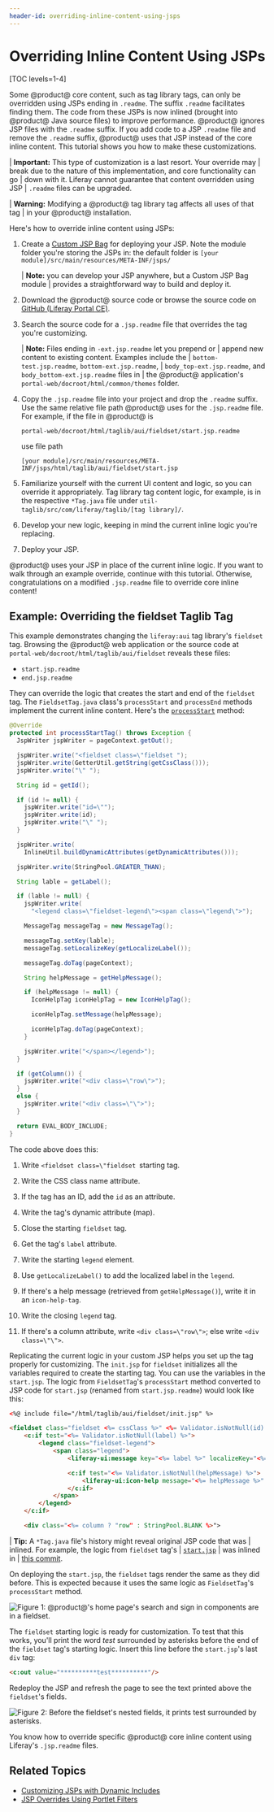 ```yaml
---
header-id: overriding-inline-content-using-jsps
---
```


# Overriding Inline Content Using JSPs

[TOC levels=1-4]

Some @product@ core content, such as tag library tags, can only be overridden 
using JSPs ending in `.readme`. The suffix `.readme` facilitates finding them. 
The code from these JSPs is now inlined (brought into @product@ Java source 
files) to improve performance. @product@ ignores JSP files with the `.readme` 
suffix. If you add code to a JSP `.readme` file and remove the `.readme` suffix, 
@product@ uses that JSP instead of the core inline content. This tutorial shows 
you how to make these customizations. 

| **Important:** This type of customization is a last resort. Your override may 
| break due to the nature of this implementation, and core functionality can go 
| down with it. Liferay cannot guarantee that content overridden using JSP 
| `.readme` files can be upgraded. 

| **Warning:** Modifying a @product@ tag library tag affects all uses of that tag 
| in your @product@ installation. 

Here's how to override inline content using JSPs:

1.  Create a [Custom JSP Bag](/docs/7-2/customization/-/knowledge_base/c/jsp-overrides-using-custom-jsp-bag)
    for deploying your JSP. Note the module folder you're storing the JSPs in: 
    the default folder is `[your module]/src/main/resources/META-INF/jsps/`

    | **Note:** you can develop your JSP anywhere, but a Custom JSP Bag module 
    | provides a straightforward way to build and deploy it.

2.  Download the @product@ source code or browse the source code on 
    [GitHub (Liferay Portal CE)](https://github.com/liferay/liferay-portal/tree/7.2.x). 

3.  Search the source code for a `.jsp.readme` file that overrides the tag 
    you're customizing. 

    | **Note:** Files ending in `-ext.jsp.readme` let you prepend or
    | append new content to existing content. Examples include the
    | `bottom-test.jsp.readme`, `bottom-ext.jsp.readme`,
    | `body_top-ext.jsp.readme`, and `body_bottom-ext.jsp.readme` files in
    | the @product@ application's `portal-web/docroot/html/common/themes` folder.

4.  Copy the `.jsp.readme` file into your project and drop the `.readme` suffix. 
    Use the same relative file path @product@ uses for the `.jsp.readme` file. 
    For example, if the file in @product@ is

        portal-web/docroot/html/taglib/aui/fieldset/start.jsp.readme

    use file path 

        [your module]/src/main/resources/META-INF/jsps/html/taglib/aui/fieldset/start.jsp

5.  Familiarize yourself with the current UI content and logic, so you can 
    override it appropriately. Tag library tag content logic, for example, is in 
    the respective `*Tag.java` file under 
    `util-taglib/src/com/liferay/taglib/[tag library]/`. 

6.  Develop your new logic, keeping in mind the current inline logic you're 
    replacing. 

7.  Deploy your JSP. 

@product@ uses your JSP in place of the current inline logic. If you want 
to walk through an example override, continue with this tutorial. Otherwise, 
congratulations on a modified `.jsp.readme` file to override core inline 
content! 

## Example: Overriding the fieldset Taglib Tag

This example demonstrates changing the `liferay:aui` tag library's `fieldset` 
tag. Browsing the @product@ web application or the source code at 
`portal-web/docroot/html/taglib/aui/fieldset` reveals these files:

- `start.jsp.readme`
- `end.jsp.readme` 

They can override the logic that creates the start and end of the `fieldset` 
tag. The `FieldsetTag.java` class's `processStart` and `processEnd` methods 
implement the current inline content. Here's the 
[`processStart`](https://github.com/liferay/liferay-portal/blob/7.2.x/util-taglib/src/com/liferay/taglib/aui/FieldsetTag.java#L86-L141)
method:

```java
@Override
protected int processStartTag() throws Exception {
  JspWriter jspWriter = pageContext.getOut();

  jspWriter.write("<fieldset class=\"fieldset ");
  jspWriter.write(GetterUtil.getString(getCssClass()));
  jspWriter.write("\" ");

  String id = getId();

  if (id != null) {
    jspWriter.write("id=\"");
    jspWriter.write(id);
    jspWriter.write("\" ");
  }

  jspWriter.write(
    InlineUtil.buildDynamicAttributes(getDynamicAttributes()));

  jspWriter.write(StringPool.GREATER_THAN);

  String lable = getLabel();

  if (lable != null) {
    jspWriter.write(
      "<legend class=\"fieldset-legend\"><span class=\"legend\">");

    MessageTag messageTag = new MessageTag();

    messageTag.setKey(lable);
    messageTag.setLocalizeKey(getLocalizeLabel());

    messageTag.doTag(pageContext);

    String helpMessage = getHelpMessage();

    if (helpMessage != null) {
      IconHelpTag iconHelpTag = new IconHelpTag();

      iconHelpTag.setMessage(helpMessage);

      iconHelpTag.doTag(pageContext);
    }

    jspWriter.write("</span></legend>");
  }

  if (getColumn()) {
    jspWriter.write("<div class=\"row\">");
  }
  else {
    jspWriter.write("<div class=\"\">");
  }

  return EVAL_BODY_INCLUDE;
}
```

The code above does this:

1.  Write `<fieldset class=\"fieldset `starting tag. 

2.  Write the CSS class name attribute. 

3.  If the tag has an ID, add the `id` as an attribute. 

4.  Write the tag's dynamic attribute (map). 

5.  Close the starting `fieldset` tag. 

6.  Get the tag's `label` attribute. 

7.  Write the starting `legend` element. 

8.  Use `getLocalizeLabel()` to add the localized label in the `legend`.

9.  If there's a help message (retrieved from `getHelpMessage()`), write it in 
    an `icon-help-tag`. 

10. Write the closing `legend` tag. 

11. If there's a column attribute, write `<div class=\"row\">`; else write 
    `<div class=\"\">`. 

Replicating the current logic in your custom JSP helps you set up the tag 
properly for customizing. The `init.jsp` for `fieldset` initializes all the 
variables required to create the starting tag. You can use the variables in the 
`start.jsp`. The logic from `FieldsetTag`'s `processStart` method converted to 
JSP code for `start.jsp` (renamed from `start.jsp.readme`) would look like this:

```html
<%@ include file="/html/taglib/aui/fieldset/init.jsp" %>

<fieldset class="fieldset <%= cssClass %>" <%= Validator.isNotNull(id) ? "id=\"" + id + "\"" : StringPool.BLANK %> <%= InlineUtil.buildDynamicAttributes(dynamicAttributes) %>>
	<c:if test="<%= Validator.isNotNull(label) %>">
		<legend class="fieldset-legend">
			<span class="legend">
				<liferay-ui:message key="<%= label %>" localizeKey="<%= localizeLabel %>" />

				<c:if test="<%= Validator.isNotNull(helpMessage) %>">
					<liferay-ui:icon-help message="<%= helpMessage %>" />
				</c:if>
			</span>
		</legend>
	</c:if>

	<div class="<%= column ? "row" : StringPool.BLANK %>">
```

| **Tip:** A `*Tag.java` file's history might reveal original JSP code that was 
| inlined. For example, the logic from `fieldset` tag's 
| [`start.jsp`](https://github.com/liferay/liferay-portal/blob/df22ba66eff49b76404cfda908d3cd024efbebd9/portal-web/docroot/html/taglib/aui/fieldset/start.jsp)
| was inlined in
| [this commit](https://github.com/liferay/liferay-portal/commit/7fba0775bcc1d1a0bc4d107cabfb41a90f15937c#diff-2ad802b4c0d8f7a2da45b895e89d6e46).

On deploying the `start.jsp`, the `fieldset` tags render the same as they did 
before. This is expected because it uses the same logic as `FieldsetTag`'s 
`processStart` method. 

![Figure 1: @product@'s home page's search and sign in components are in a `fieldset`.](../../images/jsp-readme-inline-fieldset.png)

The `fieldset` starting logic is ready for customization. To test that this 
works, you'll print the word *test* surrounded by asterisks before the end of 
the `fieldset` tag's starting logic. Insert this line before the `start.jsp`'s 
last `div` tag: 

```html
<c:out value="**********test**********"/>
```

Redeploy the JSP and refresh the page to see the text printed above the 
`fieldset`'s fields. 

![Figure 2: Before the `fieldset`'s nested fields, it prints *test* surrounded by asterisks.](../../images/jsp-readme-override-inline-fieldset.png)

You know how to override specific @product@ core inline content using Liferay's 
`.jsp.readme` files. 

## Related Topics

- [Customizing JSPs with Dynamic Includes](/docs/7-2/customization/-/knowledge_base/c/customizing-jsps-with-dynamic-includes)
- [JSP Overrides Using Portlet Filters](/docs/7-2/customization/-/knowledge_base/c/jsp-overrides-using-portlet-filters)
